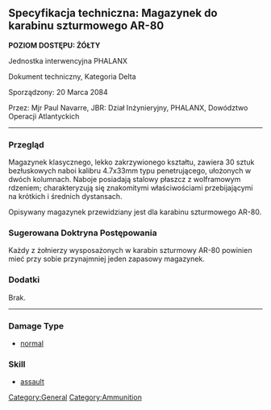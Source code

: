 ## Specyfikacja techniczna: Magazynek do karabinu szturmowego AR-80

**POZIOM DOSTĘPU: ŻÓŁTY**

Jednostka interwencyjna PHALANX

Dokument techniczny, Kategoria Delta

Sporządzony: 20 Marca 2084

Przez: Mjr Paul Navarre, JBR: Dział Inżynieryjny, PHALANX, Dowództwo
Operacji Atlantyckich

------------------------------------------------------------------------

### Przegląd

Magazynek klasycznego, lekko zakrzywionego kształtu, zawiera 30 sztuk
bezłuskowych naboi kalibru 4.7x33mm typu penetrującego, ułożonych w
dwóch kolumnach. Naboje posiadają stalowy płaszcz z wolframowym
rdzeniem; charakteryzują się znakomitymi właściwościami przebijającymi
na krótkich i średnich dystansach.

Opisywany magazynek przewidziany jest dla karabinu szturmowego AR-80.

### Sugerowana Doktryna Postępowania

Każdy z żołnierzy wysposażonych w karabin szturmowy AR-80 powinien mieć
przy sobie przynajmniej jeden zapasowy magazynek.

### Dodatki

Brak.

------------------------------------------------------------------------

### Damage Type

- [normal](Damage/normal "wikilink")

### Skill

- [assault](Skills/assault "wikilink")

[Category:General](Category:General "wikilink")
[Category:Ammunition](Category:Ammunition "wikilink")